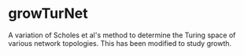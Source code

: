 # growTurNet
A variation of Scholes et al's method to determine the Turing space of various network topologies. This has been modified to study growth.

